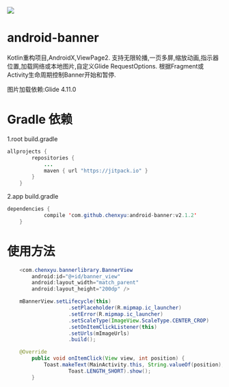 [![](https://jitpack.io/v/chenxyu/android-banner.svg)](https://jitpack.io/#chenxyu/android-banner)

# android-banner
Kotlin重构项目,AndroidX,ViewPage2.
支持无限轮播,一页多屏,缩放动画,指示器位置,加载网络或本地图片,自定义Glide RequestOptions.
根据Fragment或Activity生命周期控制Banner开始和暂停.

图片加载依赖:Glide 4.11.0


# Gradle 依赖

1.root build.gradle

```java
allprojects {
		repositories {
			...
			maven { url "https://jitpack.io" }
		}
	}
```

2.app build.gradle

```java
dependencies {
	        compile 'com.github.chenxyu:android-banner:v2.1.2'
	}
```


# 使用方法

```java
    <com.chenxyu.bannerlibrary.BannerView
        android:id="@+id/banner_view"
        android:layout_width="match_parent"
        android:layout_height="200dp" />
```

```java
    mBannerView.setLifecycle(this)
                    .setPlaceholder(R.mipmap.ic_launcher)
                    .setError(R.mipmap.ic_launcher)
                    .setScaleType(ImageView.ScaleType.CENTER_CROP)
                    .setOnItemClickListener(this)
                    .setUrls(mImageUrls)
                    .build();

    @Override
        public void onItemClick(View view, int position) {
            Toast.makeText(MainActivity.this, String.valueOf(position),
                    Toast.LENGTH_SHORT).show();
        }
```
